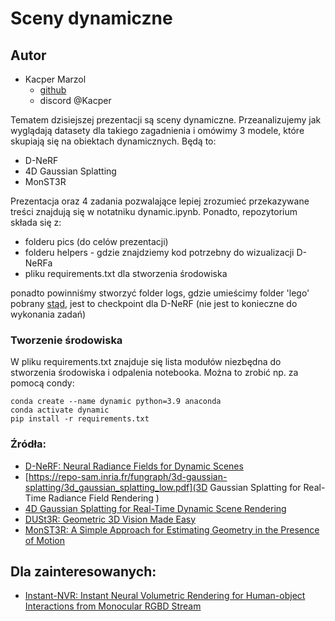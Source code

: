 # Sceny dynamiczne

## Autor
* Kacper Marzol
  * [github](github.com/kacpermarzol)
  * discord @Kacper

Tematem dzisiejszej prezentacji są sceny dynamiczne.
Przeanalizujemy jak wyglądają datasety dla takiego zagadnienia i omówimy 3 modele, które skupiają się na obiektach dynamicznych. Będą to:
* D-NeRF
* 4D Gaussian Splatting
* MonST3R

Prezentacja oraz 4 zadania pozwalające lepiej zrozumieć przekazywane treści znajdują się w notatniku dynamic.ipynb. Ponadto, repozytorium składa się z:
* folderu pics (do celów prezentacji)
* folderu helpers - gdzie znajdziemy kod potrzebny do wizualizacji D-NeRFa
* pliku requirements.txt dla stworzenia środowiska

ponadto powinniśmy stworzyć folder logs, gdzie umieścimy folder 'lego' pobrany [stąd](https://www.dropbox.com/scl/fi/5oyd2uop62yw1ttlw1x5v/logs.zip?rlkey=5ko5sf3njkjv3vssonk1jmruy&e=1&dl=0), jest to checkpoint dla D-NeRF (nie jest to konieczne do wykonania zadań)

### Tworzenie środowiska
W pliku requirements.txt znajduje się lista modułów niezbędna do stworzenia środowiska i odpalenia notebooka.
Można to zrobić np. za pomocą condy:

```angular2html
conda create --name dynamic python=3.9 anaconda
conda activate dynamic
pip install -r requirements.txt
```

### Źródła:
* [D-NeRF: Neural Radiance Fields for Dynamic Scenes
](https://openaccess.thecvf.com/content/CVPR2021/papers/Pumarola_D-NeRF_Neural_Radiance_Fields_for_Dynamic_Scenes_CVPR_2021_paper.pdf)
* [https://repo-sam.inria.fr/fungraph/3d-gaussian-splatting/3d_gaussian_splatting_low.pdf](3D Gaussian Splatting for Real-Time Radiance Field Rendering
)
* [4D Gaussian Splatting for Real-Time Dynamic Scene Rendering](https://arxiv.org/pdf/2310.08528)
* [DUSt3R: Geometric 3D Vision Made Easy](https://arxiv.org/pdf/2312.14132)
* [MonST3R: A Simple Approach for Estimating Geometry in the Presence of Motion](https://monst3r-project.github.io/files/monst3r_paper.pdf)


## Dla zainteresowanych:
* [Instant-NVR: Instant Neural Volumetric Rendering for Human-object Interactions from Monocular RGBD Stream
](https://arxiv.org/pdf/2304.03184)